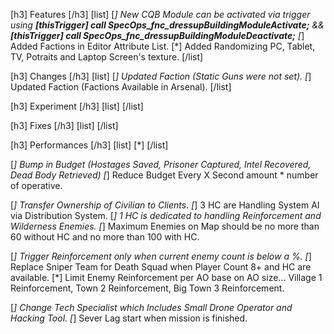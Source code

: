 [h3] Features [/h3]
[list]
    [*] New CQB Module can be activated via trigger using **[thisTrigger] call SpecOps_fnc_dressupBuildingModuleActivate;** && **[thisTrigger] call SpecOps_fnc_dressupBuildingModuleDeactivate;**
    [*] Added Factions in Editor Attribute List.
    [*] Added Randomizing PC, Tablet, TV, Potraits and Laptop Screen's texture.
[/list]

[h3] Changes [/h3]
[list]
    [*] Updated Faction (Static Guns were not set).
    [*] Updated Faction (Factions Available in Arsenal).
[/list]

[h3] Experiment [/h3]
[list]
[/list]

[h3] Fixes [/h3]
[list]
[/list]



[h3] Performances [/h3]
[list]
    [*]
[/list]





[*] Bump in Budget (Hostages Saved, Prisoner Captured, Intel Recovered, Dead Body Retrieved)
[*] Reduce Budget Every X Second amount * number of operative.

[*] Transfer Ownership of Civilian to Clients. 
[*] 3 HC are Handling System AI via Distribution System.
[*] 1 HC is dedicated to handling Reinforcement and Wilderness Enemies.
[*] Maximum Enemies on Map should be no more than 60 without HC and no more than 100 with HC.

[*] Trigger Reinforcement only when current enemy count is below a %.
[*] Replace Sniper Team for Death Squad when Player Count 8+ and HC are available.
[*] Limit Enemy Reinforcement per AO base on AO size... Village 1 Reinforcement, Town 2 Reinforcement, Big Town 3 Reinforcement.

[*] Change Tech Specialist which Includes Small Drone Operator and Hacking Tool.
[*] Sever Lag start when mission is finished.


